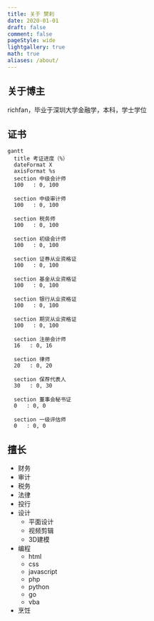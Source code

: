 ```yaml
---
title: 关于 樊刹
date: 2020-01-01
draft: false
comment: false
pageStyle: wide
lightgallery: true
math: true
aliases: /about/
---
```


## 关于博主

richfan，毕业于深圳大学金融学，本科，学士学位

## 证书

```mermaid
gantt
  title 考证进度（%）
  dateFormat X
  axisFormat %s
  section 中级会计师
  100   : 0, 100

  section 中级审计师
  100   : 0, 100

  section 税务师
  100   : 0, 100

  section 初级会计师
  100   : 0, 100

  section 证券从业资格证
  100   : 0, 100

  section 基金从业资格证
  100   : 0, 100

  section 银行从业资格证
  100   : 0, 100

  section 期货从业资格证
  100   : 0, 100

  section 注册会计师
  16   : 0, 16

  section 律师
  20   : 0, 20

  section 保荐代表人
  30   : 0, 30

  section 董事会秘书证
  0   : 0, 0

  section 一级评估师
  0   : 0, 0
```

## 擅长

- 财务
- 审计
- 税务
- 法律
- 投行
- 设计
  - 平面设计
  - 视频剪辑
  - 3D建模
- 编程
  - html
  - css
  - javascript
  - php
  - python
  - go
  - vba
- 烹饪